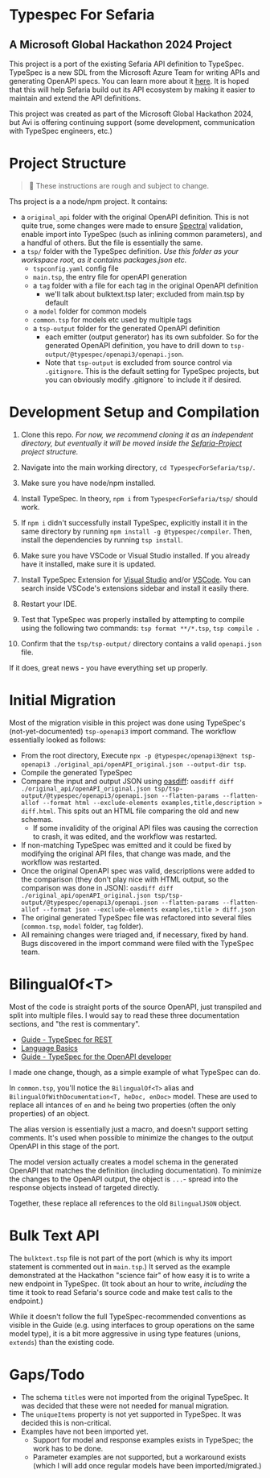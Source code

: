 # Typespec For Sefaria
## A Microsoft Global Hackathon 2024 Project

This project is a port of the existing Sefaria API definition to TypeSpec. TypeSpec is a new SDL from the Microsoft Azure Team for writing APIs and generating OpenAPI specs. You can learn more about it [here](https://typespec.io/). It is hoped that this will help Sefaria build out its API ecosystem by making it easier to maintain and extend the API definitions.

This project was created as part of the Microsoft Global Hackathon 2024, but Avi is offering continuing support (some development, communication with TypeSpec engineers, etc.)

# Project Structure

> 🚧 These instructions are rough and subject to change.

Ths project is a a node/npm project. It contains:
- a `original_api` folder with the original OpenAPI definition. This is not quite true, some changes were made to ensure [Spectral](https://marketplace.visualstudio.com/items?itemName=stoplight.spectral) validation, enable import into TypeSpec (such as inlining common parameters), and a handful of others. But the file is essentially the same.
- a `tsp/` folder with the TypeSpec definition. _Use this folder as your workspace root, as it contains packages.json etc._
    - `tspconfig.yaml` config file
    - `main.tsp`, the entry file for openAPI generation
	- a `tag` folder with a file for each tag in the original OpenAPI definition
      - we'll talk about bulktext.tsp later; excluded from main.tsp by default
    - a `model` folder for common models
    - `common.tsp` for models etc used by multiple tags
    - a `tsp-output` folder for the generated OpenAPI definition
      - each emitter (output generator) has its own subfolder. So for the generated OpenAPI definition, you have to drill down to `tsp-output/@typespec/openapi3/openapi.json`.
      - Note that `tsp-output` is excluded from source control via `.gitignore`. This is the default setting for TypeSpec projects, but you can obviously modify .gitignore` to include it if desired.

# Development Setup and Compilation

1. Clone this repo. _For now, we recommend cloning it as an independent directory, but eventually it will be moved inside the [Sefaria-Project](https://github.com/Sefaria/Sefaria-Project) project structure._

2. Navigate into the main working directory, `cd TypespecForSefaria/tsp/`.  

3. Make sure you have node/npm installed. 

4. Install TypeSpec. In theory, `npm i` from `TypespecForSefaria/tsp/` should work. 

5. If `npm i` didn't successfully install TypeSpec, explicitly install it in the same directory by running `npm install -g @typespec/compiler`. Then, install the dependencies by running `tsp install`. 

6. Make sure you have VSCode or Visual Studio installed. If you already have it installed, make sure it is updated.  

7. Install TypeSpec Extension for [Visual Studio](https://marketplace.visualstudio.com/items?itemName=typespec.typespecvs) and/or [VSCode](https://marketplace.visualstudio.com/items?itemName=typespec.typespec-vscode). You can search inside VSCode's extensions sidebar and install it easily there. 

8. Restart your IDE. 

9. Test that TypeSpec was properly installed by attempting to compile using the following two commands: `tsp format **/*.tsp`, `tsp compile .`

10. Confirm that the `tsp/tsp-output/` directory contains a valid `openapi.json` file. 

If it does, great news - you have everything set up properly. 




# Initial Migration
Most of the migration visible in this project was done using TypeSpec's (not-yet-documented) `tsp-openapi3` import command. The workflow essentially looked as follows:
- From the root directory, Execute `npx -p @typespec/openapi3@next tsp-openapi3 ./original_api/openAPI_original.json --output-dir tsp`.
- Compile the generated TypeSpec
- Compare the input and output JSON using [oasdiff](https://www.oasdiff.com/): `oasdiff diff ./original_api/openAPI_original.json tsp/tsp-output/@typespec/openapi3/openapi.json --flatten-params --flatten-allof --format html --exclude-elements examples,title,description > diff.html`. This spits out an HTML file comparing the old and new schemas.
  - If some invalidity of the original API files was causing the correction to crash, it was edited, and the workflow was restarted.
- If non-matching TypeSpec was emitted and it could be fixed by modifying the original API files, that change was made, and the workflow was restarted.
- Once the original OpenAPI spec was valid, descriptions were added to the comparison (they don't play nice with HTML output, so the comparison was done in JSON): `oasdiff diff ./original_api/openAPI_original.json tsp/tsp-output/@typespec/openapi3/openapi.json --flatten-params --flatten-allof --format json --exclude-elements examples,title > diff.json`
- The original generated TypeSpec file was refactored into several files (`common.tsp`, `model` folder, `tag` folder).
- All remaining changes were triaged and, if necessary, fixed by hand. Bugs discovered in the import command were filed with the TypeSpec team.

# BilingualOf\<T\>
Most of the code is straight ports of the source OpenAPI, just transpiled and split into multiple files. I would say to read these three documentation sections, and "the rest is commentary".

- [Guide - TypeSpec for REST](https://typespec.io/docs/next/getting-started/getting-started-rest/01-setup-basic-syntax)
- [Language Basics](https://typespec.io/docs/next/language-basics/overview)
- [Guide - TypeSpec for the OpenAPI developer](https://typespec.io/docs/next/getting-started/typespec-for-openapi-dev)


I made one change, though, as a simple example of what TypeSpec can do.

In `common.tsp`, you'll notice the `BilingualOf<T>` alias and `BilingualOfWithDocumentation<T, heDoc, enDoc>` model. These are used to replace all intances of `en` and `he` being two properties (often the only properties) of an object.

The alias version is essentially just a macro, and doesn't support setting comments. It's used when possible to minimize the changes to the output OpenAPI in this stage of the port.

The model version actually creates a model schema in the generated OpenAPI that matches the definition (including documentation). To minimize the changes to the OpenAPI output, the object is `...`- spread into the response objects instead of targeted directly.

Together, these replace all references to the old `BilingualJSON` object.

# Bulk Text API
The `bulktext.tsp` file is not part of the port (which is why its import statement is commented out in `main.tsp`.) It served as the example demonstrated at the Hackathon "science fair" of how easy it is to write a new endpoint in TypeSpec. (It took about an hour to write, _including_ the time it took to read Sefaria's source code and make test calls to the endpoint.)

While it doesn't follow the full TypeSpec-recommended conventions as visible in the Guide (e.g. using interfaces to group operations on the same model type), it is a bit more aggressive in using type features (unions, `extends`) than the existing code.

# Gaps/Todo
- The schema `title`s were not imported from the original TypeSpec. It was decided that these were not needed for manual migration.
- The `uniqueItems` property is not yet supported in TypeSpec. It was decided this is non-critical.
- Examples have not been imported yet.
  - Support for model and response examples exists in TypeSpec; the work has to be done.
  - Parameter examples are not supported, but a workaround exists (which I will add once regular models have been imported/migrated.)
